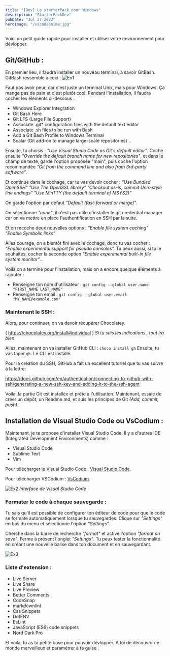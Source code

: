 ```yaml
---
title: "[Dev] Le starterPack pour Windows"
description: "StarterPackDev"
pubDate: "Jul 27 2023"
heroImage: "/vscodeanime.jpg"
---
```


Voici un petit guide rapide pour installer et utiliser votre environnement pour dévlopper.

## Git/GitHub :

En premier lieu, il faudra installer un nouveau terminal, à savoir GitBash. GitBash ressemble à ceci :
![Ex1](https://gitforwindows.org/img/gw1.png)

Faut pas avoir peur, car c'est juste un terminal Unix, mais pour Windows. Ça mange pas de pain et c'est plutôt cool. Pendant l'installation, il faudra cocher les éléments ci-dessous :

- Windows Explorer Integration
- Git Bash Here
- Git LFS (Large File Support)
- Associate .git\* configuration files with the default text editor
- Associate .sh files to be run with Bash
- Add a Git Bash Profile to Windows Terminal
- Scalar (Git add-on to manage large-scale repositories) ..

Ensuite, tu choisis : _"Use Visual Studio Code as Git's default editor"_. Coche ensuite _"Override the default branch name for new repositories"_, et dans le champ de texte, garde l'option proposée "main", puis coche l'option recommandée _"Git from the command line and also from 3rd-party software"_.

Et continue dans le cochage, car tu vas devoir cocher :
_"Use Bundled OpenSSH"_
_"Use The OpenSSL library"_
_"Checkout as-is, commit Unix-style line endings"_
_"Use MinTTY (the default terminal of MSYS2)"_

On garde l'option par défaut _"Default (fast-forward or merge)"_.

On sélectionne _"none"_, il n'est pas utile d'installer le git credential manager car on va mettre en place l'authentification en SSH par la suite.

Et on recoche deux nouvelles options :
_"Enable file system caching"_
_"Enable Symbolic links"_

Allez courage, on a bientôt fini avec le cochage, donc tu vas cocher :
_"Enable experimental support for pseudo consoles"._
Tu peux aussi, si tu le souhaites, cocher la seconde option _"Enable experimental built-in file system monitor"_...

Voilà on a terminé pour l'installation, mais on a encore quelque éléments à rajouter :

- Renseigne ton nom d'utilisateur : `git config --global user.name "FIRST_NAME LAST_NAME"`
- Renseigne ton email : `git config --global user.email "MY_NAME@example.com"`

### Maintenant le SSH :

Alors, pour continuer, on va devoir récupérer Chocolatey.

( https://chocolatey.org/install#individual ) _Si tu suis les indications , tout ira bien_.

Allez, maintenant on va installer GitHub CLI : `choco install gh`
Ensuite, tu vas taper `gh`. Le CLI est installé.

Pour la création du SSH, GitHub a fait un excellent tutoriel que tu vas suivre à la lettre:

https://docs.github.com/en/authentication/connecting-to-github-with-ssh/generating-a-new-ssh-key-and-adding-it-to-the-ssh-agent

Voilà, la partie Git est installée et prête à l'utilisation. Maintenant, essaie de créer un dépôt, un Readme.md, et suis les principes de Git _(Add, commit, push)_.

## Installation de Visual Studio Code ou VsCodium :

Maintenant, je te propose d'installer Visual Studio Code. Il y a d'autres IDE (Integrated Development Environments) comme :

- Visual Studio Code
- Sublime Text
- Vim

Pour télécharger le Visual Studio Code :
[Visual Studio Code](https://code.visualstudio.com/ "Lien vers Visual Studio Code ").

Pour télécharger VSCodium : [VsCodium](https://vscodium.com/ "Lien vers VSCodium ").

![Ex2](https://storage.googleapis.com/quest_editor_uploads/vpfTdRmeHQosd5vbrQffVu9vmRoOrdaj.png) _Interface de Visual Studio Code_

### Formater le code à chaque sauvegarde :

Tu sais qu'il est possible de configurer ton éditeur de code pour que le code se formate automatiquement lorsque tu sauvegardes. Clique sur _"Settings"_ en bas du menu et sélectionne l'option _"Settings"_.

Cherche dans la barre de recherche _"format"_ et active l'option _"format on save"_. Ferme à présent l'onglet _"Settings"_. Tu peux tester la fonctionnalité en créant une nouvelle balise dans ton document et en sauvegardant.

![Ex3](https://storage.googleapis.com/quest_editor_uploads/FwI80nT2ZP5HEK4Ib8REZItrIyDlZV38.gif)

### Liste d'extension :

- Live Server
- Live Share
- Live Preview
- Better Comments
- CodeSnap
- markdownlint
- Css Snippets
- DotENV
- EsLint
- JavaScript (ES6) code snippets
- Nord Dark Pro

Et voilà, tu as ta petite base pour pouvoir dévlopper. A toi de découvrir ce monde merveilleux et paramétrer à ta guise .
